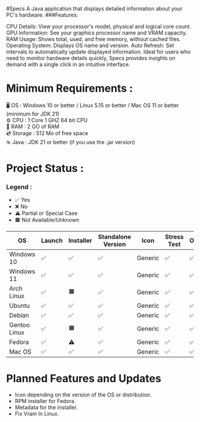 #Specs
A Java application that displays detailed information about your PC's hardware.
###Features:

CPU Details: View your processor's model, physical and logical core count.
GPU Information: See your graphics processor name and VRAM capacity.
RAM Usage: Shows total, used, and free memory, without cached files.
Operating System: Displays OS name and version.
Auto Refresh: Set intervals to automatically update displayed information.
Ideal for users who need to monitor hardware details quickly, Specs provides insights on demand with a single click in an intuitive interface.

# Minimum Requirements :
🖥️ OS : Windows 10 or better / Linux 5.15 or better / Mac OS 11 or better (minimum for JDK 21)  
⚙️ CPU : 1 Core 1 GHZ 64 bit CPU  
💾 RAM : 2 GO of RAM  
💿 Storage : 512 Mo of free space  
☕ Java : JDK 21 or better (if you use the .jar version)  
# Project Status :
### Legend :
- ✅ Yes
- ❌ No
- ⚠️ Partial or Special Case
- 🟧 Not Available/Unknown

| OS            | Launch    | Installer     | Standalone Version | Icon        | Stress Test | OS | CPU | RAM | VRAM |
|---------------|-----------|---------------|---------------------|-------------|-------------|----|-----|------|------|
| Windows 10    | ✅        | ✅            | ✅                  | Generic     | ✅          | ✅ | ✅  | ✅   | ✅   |
| Windows 11    | ✅        | ✅            | ✅                  | Generic     | ✅          | ✅ | ✅  | ✅   | ✅   |
| Arch Linux    | ✅        | 🟧            | ✅                  | Generic     | ✅          | ✅ | ✅  | ✅   | ✅   |
| Ubuntu        | ✅        | ✅            | ✅                  | Generic     | ✅          | ✅ | ✅  | ✅   | ❌   |
| Debian        | ✅        | ✅            | ✅                  | Generic     | ✅          | ✅ | ✅  | ✅   | ❌   |
| Gentoo Linux  | ✅        | 🟧            | ✅                  | Generic     | ✅          | ✅ | ✅  | ✅   | ❌   |
| Fedora        | ✅        | ⚠️            | ✅                  | Generic     | ✅          | ✅ | ✅  | ✅   | ❌   |
| Mac OS        | ✅        | ✅            | ✅                  | Generic     | ✅          | ✅ | ✅  | ✅   | ✅   |

# Planned Features and Updates

- Icon depending on the version of the OS or distribution.
- RPM installer for Fedora.
- Metadata for the installer.
- Fix Vram In Linux.